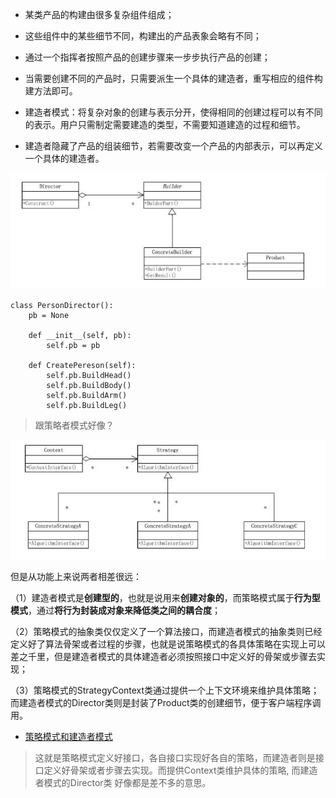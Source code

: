 
- 某类产品的构建由很多复杂组件组成；
- 这些组件中的某些细节不同，构建出的产品表象会略有不同；
- 通过一个指挥者按照产品的创建步骤来一步步执行产品的创建；
- 当需要创建不同的产品时，只需要派生一个具体的建造者，重写相应的组件构建方法即可。


- 建造者模式：将复杂对象的创建与表示分开，使得相同的创建过程可以有不同的表示。用户只需制定需要建造的类型，不需要知道建造的过程和细节。
- 建造者隐藏了产品的组装细节，若需要改变一个产品的内部表示，可以再定义一个具体的建造者。

![](.建造者模式_images/fb888b6a.png)
```
class PersonDirector():
    pb = None

    def __init__(self, pb):
        self.pb = pb

    def CreatePereson(self):
        self.pb.BuildHead()
        self.pb.BuildBody()
        self.pb.BuildArm()
        self.pb.BuildLeg()
```

> 跟策略者模式好像？

![](.建造者模式_images/bf07e206.png)


但是从功能上来说两者相差很远：

（1）建造者模式是**创建型的**，也就是说用来**创建对象的**，而策略模式属于**行为型模式**，通过**将行为封装成对象来降低类之间的耦合度**；

（2）策略模式的抽象类仅仅定义了一个算法接口，而建造者模式的抽象类则已经定义好了算法骨架或者过程的步骤，也就是说策略模式的各具体策略在实现上可以差之千里，但是建造者模式的具体建造者必须按照接口中定义好的骨架或步骤去实现；

（3）策略模式的StrategyContext类通过提供一个上下文环境来维护具体策略；而建造者模式的Director类则是封装了Product类的创建细节，便于客户端程序调用。

- [策略模式和建造者模式](https://www.cnblogs.com/jjhe369/archive/2011/07/03/2096881.html)

> 这就是策略模式定义好接口，各自接口实现好各自的策略，而建造者则是接口定义好骨架或者步骤去实现。而提供Context类维护具体的策略, 而建造者模式的Director类 好像都是差不多的意思。
